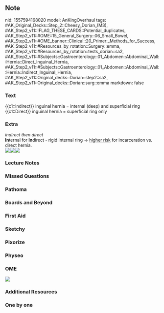 ## Note
nid: 1557594168020
model: AnKingOverhaul
tags: #AK_Original_Decks::Step_2::Cheesy_Dorian_(M3), #AK_Step2_v11::!FLAG_THESE_CARDS::Potential_duplicates, #AK_Step2_v11::#OME::15_General_Surgery::06_Small_Bowel, #AK_Step2_v11::#OME_banner::Clinical::20_Primer:_Methods_for_Success, #AK_Step2_v11::#Resources_by_rotation::Surgery::emma, #AK_Step2_v11::#Resources_by_rotation::tests_dorian::sa2, #AK_Step2_v11::#Subjects::Gastroenterology::01_Abdomen::Abdominal_Wall::Hernia::Direct_Inguinal_Hernia, #AK_Step2_v11::#Subjects::Gastroenterology::01_Abdomen::Abdominal_Wall::Hernia::Indirect_Inguinal_Hernia, #AK_Step2_v11::Original_decks::Dorian::step2::sa2, #AK_Step2_v11::Original_decks::Dorian::surg::emma
markdown: false

### Text
<div>
  <div>
    {{c1::Indirect}} inguinal hernia = internal (deep) and
    superficial ring
  </div>
  <div>
    {{c1::Direct}} inguinal hernia = superficial ring only
  </div>
</div>

### Extra
<div>
  <i>indirect then direct</i>
</div>
<div>
  <b>In</b>ternal for <b>In</b>direct - rigid internal ring →
  <u>higher risk</u> for incarceration vs. direct hernia.
</div>
<div>
  <i><img src="paste-865040773152771.jpg"><img src=
  "paste-3845571982917633.jpg"><img src=
  "paste-2225368584945665.jpg"></i>
</div>

### Lecture Notes


### Missed Questions


### Pathoma


### Boards and Beyond


### First Aid


### Sketchy


### Pixorize


### Physeo


### OME
<div class="ome-widget">
  <a href="https://onlinemeded.org/spa/surgery?ref=anki"><img src=
  "_OME_AnkiFlashcards_Topic_2.png"></a>
</div>

### Additional Resources


### One by one

